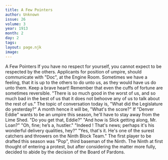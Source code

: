 ```yaml
---
title: A Few Pointers
author: Unknown
issue: 26
volume: 3
year: 1913
month: 2
day: 2
tags:
layout: page.njk
image:
---
```

A Few Pointers      If you have no respect for yourself, you cannot expect to be respected by the others.   Applicants for position of umpire, should communicate with "Doc", at the Engine Room.   Sometimes we have a feeling, that it is up to the others to do unto us, as they would have us do unto them.   Keep a brave heart! Remember that even the cuffs of fortune are sometimes reversible.   "There is so much good in the worst of us, and so much bad in the best of us that it does not behoove any of us to talk about the rest of us.”   The topic of conversation today is, "What did the Legislature do yesterday?" A month hence it will be, "What's the score?"   If "Denver Eddie" wants to be an umpire this season, he'll have to stay away from the Lime Shed. "Do you get that, Eddie?"   "And how is Slick getting along, Mr. Loan?"   "Oh, fine; he’s a, hustler."   "Indeed ! That's news; perhaps it's his wonderful delivery qualities, hey?"    "Yes, that's it. He's one of the surest catchers and throwers on the Ninth Block Team."   The first player to be drafted this season was "Pop", third baseman of the Ninth. The Ninth at first thought of entering a protest, but after considering the matter more fully, decided to abide by the decision of the Board of Pardons.

